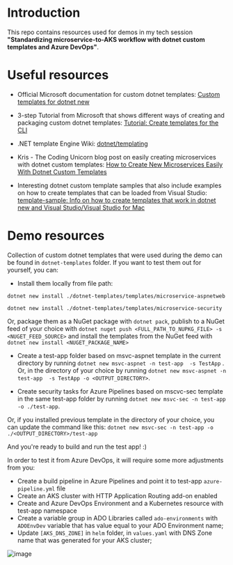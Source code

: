 # Introduction

This repo contains resources used for demos in my tech session **"Standardizing microservice-to-AKS workflow with dotnet custom templates and Azure DevOps"**.

# Useful resources

- Official Microsoft documentation for custom dotnet templates: [Custom templates for dotnet new](https://learn.microsoft.com/en-us/dotnet/core/tools/custom-templates)

- 3-step Tutorial from Microsoft that shows different ways of creating and packaging custom dotnet templates: [Tutorial: Create templates for the CLI](https://learn.microsoft.com/en-us/dotnet/core/tutorials/cli-templates-create-item-template)

- .NET template Engine Wiki: [dotnet/templating](https://github.com/dotnet/templating/wiki)

- Kris - The Coding Unicorn blog post on easily creating microservices with dotnet custom templates: [How to Create New Microservices Easily With Dotnet Custom Templates](https://kristhecodingunicorn.com/post/dotnet_custom_templates/)

- Interesting dotnet custom template samples that also include examples on how to create templates that can be loaded from Visual Studio: [template-sample: Info on how to create templates that work in dotnet new and Visual Studio/Visual Studio for Mac](https://github.com/sayedihashimi/template-sample)

# Demo resources

Collection of custom dotnet templates that were used during the demo can be found in ```dotnet-templates``` folder. If you want to test them out for yourself, you can:

- Install them locally from file path:

```dotnet new install ./dotnet-templates/templates/microservice-aspnetweb```

```dotnet new install ./dotnet-templates/templates/microservice-security```

  Or, package them as a NuGet package with ```dotnet pack```, publish to a NuGet feed of your choice with ```dotnet nuget push <FULL_PATH_TO_NUPKG_FILE> -s <NUGET_FEED_SOURCE>``` and install the templates from the NuGet feed with ```dotnet new install <NUGET_PACKAGE_NAME>```

- Create a test-app folder based on msvc-aspnet template in the current directory by running ```dotnet new msvc-aspnet -n test-app  -s TestApp``` . Or, in the directory of your choice by running ```dotnet new msvc-aspnet -n test-app  -s TestApp -o <OUTPUT_DIRECTORY>```.

- Create security tasks for Azure Pipelines based on mscvc-sec template in the same test-app folder by running ```dotnet new msvc-sec -n test-app -o ./test-app```. 

Or, if you installed previous template in the directory of your choice, you can update the command like this: ```dotnet new msvc-sec -n test-app -o ./<OUTPUT_DIRECTORY>/test-app```

And you're ready to build and run the test app! :)

In order to test it from Azure DevOps, it will require some more adjustments from you:

- Create a build pipeline in Azure Pipelines and point it to test-app ```azure-pipeline.yml``` file
- Create an AKS cluster with HTTP Application Routing add-on enabled
- Create and Azure DevOps Environment and a Kubernetes resource with test-app namespace
- Create a variable group in ADO Libraries called ```ado-environments``` with ```ADOEnvDev``` variable that has value equal to your ADO Environment name;
- Update ```[AKS_DNS_ZONE]``` in ```helm``` folder, in ```values.yaml``` with DNS Zone name that was generated for your AKS cluster;

![image](https://user-images.githubusercontent.com/47773700/216837011-accdf44e-6b8a-4b99-9ef9-50eee799deee.png)

